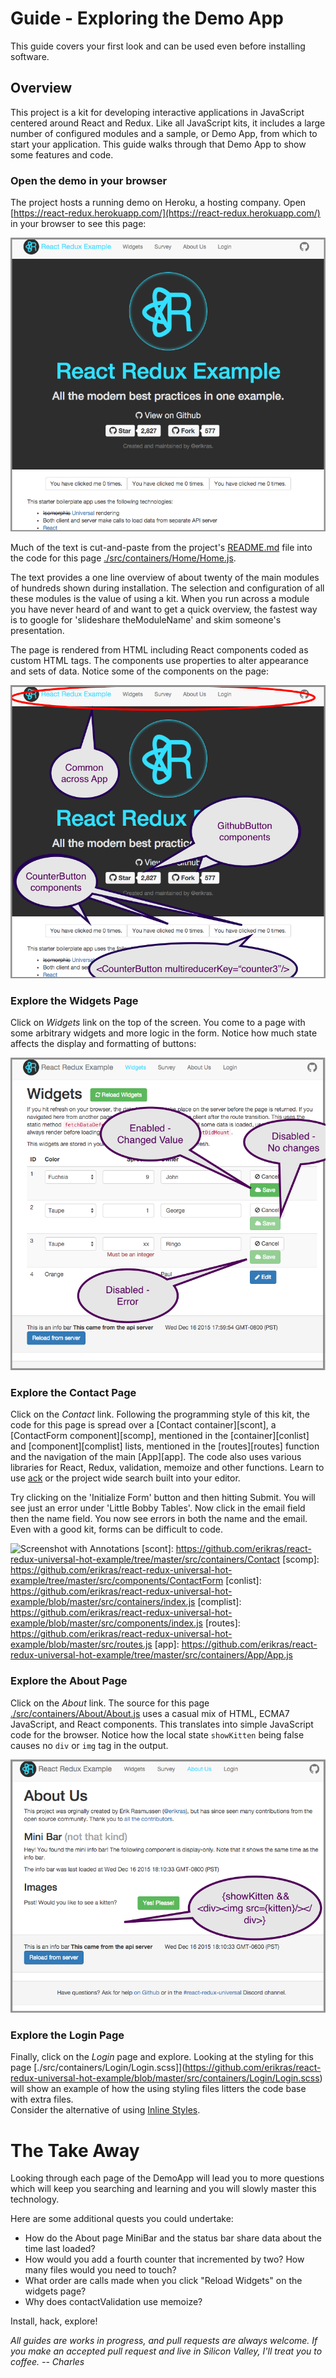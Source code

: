 # Guide - Exploring the Demo App

This guide covers your first look and can be used even before installing software.  

## Overview

This project is a kit for developing interactive applications in JavaScript centered
around React and Redux.  Like all JavaScript kits, it includes a large number of configured
modules and a sample, or Demo App, from which to start your application.  This guide walks 
through that Demo App to show some features and code.

### Open the demo in your browser

The project hosts a running demo on Heroku, a hosting company.  Open 
[https://react-redux.herokuapp.com/](https://react-redux.herokuapp.com/) in your browser to see this page:

![Screenshot](frontpage.png)

Much of the text is cut-and-paste from the project's 
[README.md](https://github.com/erikras/react-redux-universal-hot-example/blob/master/README.md) file into 
the code for this page [./src/containers/Home/Home.js](https://github.com/erikras/react-redux-universal-hot-example/blob/master/src/containers/Home/Home.js).  

The text provides a one line overview of about twenty of the main 
modules of hundreds shown during installation.   The selection 
and configuration of all these modules is the value of using a kit.   When you run across
a module you have never heard of and want to get a quick overview, the fastest way is
to google for 'slideshare theModuleName' and skim someone's presentation.

The page is rendered from HTML including React components coded as custom HTML tags.
The components use properties to alter appearance and sets of data.  Notice some of the components on the page:

![Screenshot with Annotations](frontpage_markup.png)

### Explore the Widgets Page

Click on *Widgets* link on the top of the screen.   You come to a page with some arbitrary widgets and more logic
in the form.  Notice how much state affects the display and formatting of buttons:

![Screenshot with Annotations](widgets_markup.png)

### Explore the Contact Page

Click on the *Contact* link.  Following the programming style of this kit, the code for this page is 
spread over a [Contact container][scont], a [ContactForm component][scomp], mentioned in the 
[container][conlist] and [component][complist] lists, 
mentioned in the [routes][routes] function and the navigation of the main [App][app].  The code also uses
various libraries for React, Redux, validation, memoize and other functions.   Learn to use [ack](http://beyondgrep.com) 
or the project wide search built into your editor.

Try clicking on the 'Initialize Form' button and then hitting Submit.  You will see just an error under
'Little Bobby Tables'.  Now click in the email field then the name field.   You now see errors in both
the name and the email.  Even with a good kit, forms can be difficult to code.

![Screenshot with Annotations](contact_markup.png)
[scont]: https://github.com/erikras/react-redux-universal-hot-example/tree/master/src/containers/Contact
[scomp]: https://github.com/erikras/react-redux-universal-hot-example/tree/master/src/components/ContactForm
[conlist]: https://github.com/erikras/react-redux-universal-hot-example/blob/master/src/containers/index.js
[complist]: https://github.com/erikras/react-redux-universal-hot-example/blob/master/src/components/index.js
[routes]: https://github.com/erikras/react-redux-universal-hot-example/blob/master/src/routes.js
[app]: https://github.com/erikras/react-redux-universal-hot-example/tree/master/src/containers/App/App.js

### Explore the About Page

Click on the *About* link.   The source for this page 
[./src/containers/About/About.js](https://github.com/erikras/react-redux-universal-hot-example/blob/master/src/containers/About/About.js)
uses a casual mix of HTML, ECMA7 JavaScript, and React components.   This translates into 
simple JavaScript code for the browser.   Notice how the local state `showKitten` being false causes no
`div` or `img` tag in the output.

![Screenshot with Annotations](about_markup.png)

### Explore the Login Page

Finally, click on the *Login* page and explore.   Looking at the styling for this page 
[./src/containers/Login/Login.scss]](https://github.com/erikras/react-redux-universal-hot-example/blob/master/src/containers/Login/Login.scss)
will show an example of how the using styling files litters the code base with extra files.   
Consider the alternative of using 
[Inline Styles](https://github.com/erikras/react-redux-universal-hot-example/blob/master/docs/InlineStyles.md).

# The Take Away

Looking through each page of the DemoApp will lead you to more questions which will keep you 
searching and learning and you will slowly master this technology.

Here are some additional quests you could undertake:

* How do the About page MiniBar and the status bar share data about the time last loaded?
* How would you add a fourth counter that incremented by two?   How many files would you need
  to touch?
* What order are calls made when you click "Reload Widgets" on the widgets page?
* Why does contactValidation use memoize?

Install, hack, explore!

*All guides are works in progress, and pull requests are always welcome.  If you make an
accepted pull request and live in Silicon Valley, I'll treat you to coffee.  -- Charles*


